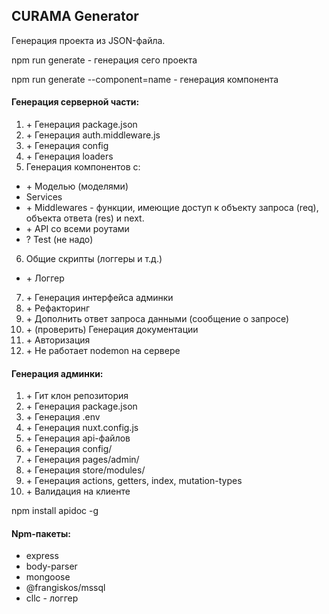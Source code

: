## CURAMA Generator

Генерация проекта из JSON-файла.

npm run generate - генерация сего проекта

npm run generate --component=name - генерация компонента

#### Генерация серверной части:
1) \+ Генерация package.json
2) \+ Генерация auth.middleware.js
3) \+ Генерация config
4) \+ Генерация loaders
5) Генерация компонентов с:
  - \+ Моделью (моделями)
  - Services
  - \+ Middlewares - функции, имеющие доступ к объекту запроса (req), объекта ответа (res) и next.
  - \+ API со всеми роутами
  - ? Test (не надо)
6) Общие скрипты (логгеры и т.д.)
  - \+ Логгер
7) \+ Генерация интерфейса админки
8) \+ Рефакторинг
9) \+ Дополнить ответ запроса данными (сообщение о запросе)
10) \+ (проверить) Генерация документации
11) \+ Авторизация
12) \+ Не работает nodemon на сервере

#### Генерация админки:
1) \+ Гит клон репозитория
2) \+ Генерация package.json
3) \+ Генерация .env
4) \+ Генерация nuxt.config.js
5) \+ Генерация api-файлов
6) \+ Генерация config/
7) \+ Генерация pages/admin/
8) \+ Генерация store/modules/
9) \+ Генерация actions, getters, index, mutation-types 
10) \+ Валидация на клиенте

npm install apidoc -g

#### Npm-пакеты:
- express
- body-parser
- mongoose
- @frangiskos/mssql
- cllc - логгер
